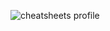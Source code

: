 ![cheatsheets profile](https://user-images.githubusercontent.com/109668487/195981405-f43a9489-f108-44a8-9641-f472b57564bb.png)

